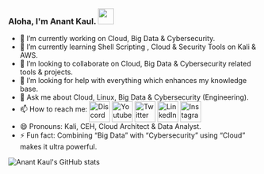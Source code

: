 ### Aloha, I'm Anant Kaul. <img src="https://raw.githubusercontent.com/vatsa287/vatsa287/master/assets/Hi.gif?raw=true" width="32px">


- 🔭 I’m currently working on Cloud, Big Data & Cybersecurity.
- 🌱 I’m currently learning Shell Scripting , Cloud & Security Tools on Kali & AWS.
- 👯 I’m looking to collaborate on Cloud, Big Data & Cybersecurity related tools & projects.
- 🤔 I’m looking for help with everything which enhances my knowledge base.
- 💬 Ask me about Cloud, Linux, Big Data & Cybersecurity (Engineering).
- 📫 How to reach me: [<img align="middle" alt="Discord" width="42px" src="https://img.icons8.com/color/96/000000/discord-new-logo.png"/>][Discord]
                      [<img align="middle" alt="Youtube" width="42px" src="https://img.icons8.com/color/youtube" />][youtube]
                      [<img align="middle" alt="Twitter" width="42px" src="https://img.icons8.com/fluent/48/000000/twitter.png" />][twitter]
                      [<img align="middle" alt="LinkedIn" width="42px" src="https://img.icons8.com/fluent/48/000000/linkedin.png" />][linkedin]
                      [<img align="middle" alt="Instagram" width="42px" src="https://img.icons8.com/fluent/48/000000/instagram-new.png" />][instagram]
- 😄 Pronouns: Kali, CEH, Cloud Architect & Data Analyst.
- ⚡ Fun fact: Combining “Big Data” with “Cybersecurity” using “Cloud” makes it ultra powerful.

![Anant Kaul's GitHub stats](https://github-readme-stats.vercel.app/api?username=anantkaul&show_icons=true&theme=radical)
<!--<img align="bottom" alt="GIF" src="https://github-readme-stats.vercel.app/api?username=anantkaul&show_icons=true&hide_border=true&theme=dracula)" />-->

[twitter]: https://twitter.com/AnantKaul
[youtube]: https://www.youtube.com/channel/UC7bflmCt91Om9HlBZDcTAmw
[instagram]: https://www.instagram.com/anantkaul/
[linkedin]: https://www.linkedin.com/in/anant-kaul/
[Discord]: https://discordapp.com/users/4N4N7#8325
